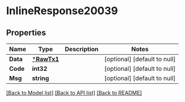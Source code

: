 # InlineResponse20039

## Properties
Name | Type | Description | Notes
------------ | ------------- | ------------- | -------------
**Data** | [***RawTx1**](RawTx1.md) |  | [optional] [default to null]
**Code** | **int32** |  | [optional] [default to null]
**Msg** | **string** |  | [optional] [default to null]

[[Back to Model list]](../README.md#documentation-for-models) [[Back to API list]](../README.md#documentation-for-api-endpoints) [[Back to README]](../README.md)

